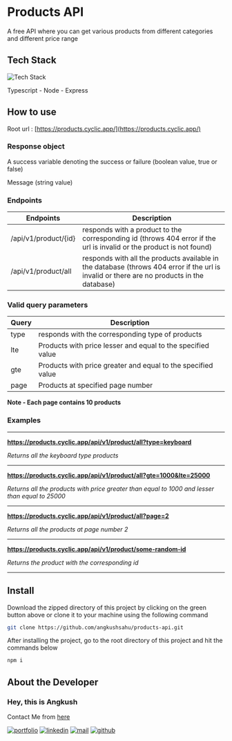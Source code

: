 # Products API

A free API where you can get various products from different categories and different price range

## Tech Stack

![Tech Stack](https://skillicons.dev/icons?i=ts,nodejs,express&theme=dark)

Typescript - Node - Express

## How to use

Root url : [https://products.cyclic.app/](https://products.cyclic.app/)

### Response object

A success variable denoting the success or failure (boolean value, true or false)

Message (string value)

### Endpoints

| Endpoints | Description |
| - | - |
| /api/v1/product/{id} | responds with a product to the corresponding id (throws 404 error if the url is invalid or the product is not found)  |
| /api/v1/product/all  | responds with all the products available in the database (throws 404 error if the url is invalid or there are no products in the database) |

### Valid query parameters

| Query | Description |
| - | - |
| type | responds with the corresponding type of products |
| lte | Products with price lesser and equal to the specified value |
| gte | Products with price greater and equal to the specified value |
| page | Products at specified page number |

**Note - Each page contains 10 products**

### Examples

----

**https://products.cyclic.app/api/v1/product/all?type=keyboard**

*Returns all the keyboard type products*

----

**https://products.cyclic.app/api/v1/product/all?gte=1000&lte=25000**

*Returns all the products with price greater than equal to 1000 and lesser than equal to 25000*

----

**https://products.cyclic.app/api/v1/product/all?page=2**

*Returns all the products at page number 2*

----

**https://products.cyclic.app/api/v1/product/some-random-id**

*Returns the product with the corresponding id*

----

## Install

Download the zipped directory of this project by clicking on the green button above or clone it to your machine using the following command

```bash
git clone https://github.com/angkushsahu/products-api.git
```

After installing the project, go to the root directory of this project and hit the commands below

```bash
npm i
```

## About the Developer

### Hey, this is Angkush

Contact Me from [here](https://angkush.vercel.app/contact)

[![portfolio](https://img.shields.io/badge/my_portfolio-teal?style=for-the-badge&logo=ko-fi&logoColor=white)](https://angkush.vercel.app/)
[![linkedin](https://img.shields.io/badge/linkedin-0A66C2?style=for-the-badge&logo=linkedin&logoColor=white)](https://linkedin.com/in/angkush-sahu-0409311bb)
[![mail](https://img.shields.io/badge/Mail-red?style=for-the-badge&logo=gmail&logoColor=white)](https://angkush.vercel.app/contact)
[![github](https://img.shields.io/badge/Github-gray?style=for-the-badge&logo=github&logoColor=white)](https://github.com/angkushsahu)
